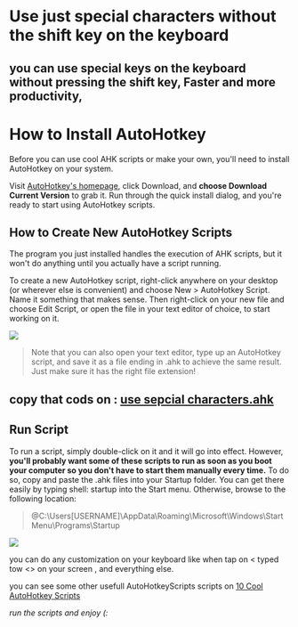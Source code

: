 # Use just special characters without the shift key on the keyboard


## you can use special keys on the keyboard without pressing the shift key, Faster and more productivity,
# How to Install AutoHotkey

Before you can use cool AHK scripts or make your own, you'll need to install AutoHotkey on your system.

Visit [AutoHotkey's homepage](https://www.autohotkey.com/), click Download, and **choose Download Current Version** to grab it. Run through the quick install dialog, and you're ready to start using AutoHotkey scripts.

## How to Create New AutoHotkey Scripts

The program you just installed handles the execution of AHK scripts, but it won't do anything until you actually have a script running.

To create a new AutoHotkey script, right-click anywhere on your desktop (or wherever else is convenient) and choose New > AutoHotkey Script. Name it something that makes sense. Then right-click on your new file and choose Edit Script, or open the file in your text editor of choice, to start working on it.



![](https://static1.makeuseofimages.com/wordpress/wp-content/uploads/2021/01/New-AutoHotkey-Script.png?q=50&fit=crop&w=1500&dpr=1.5)

>Note that you can also open your text editor, type up an AutoHotkey script, and save it as a file ending in .ahk to achieve the same result. Just make sure it has the right file extension!

## **copy that cods on : [use sepcial characters.ahk](https://github.com/Masoud2025/Use-just-special-characters-without-shift-key-on-keyboard/blob/main/use%20sepcial%20characters.ahk)**


## Run Script

To run a script, simply double-click on it and it will go into effect. However, **you'll probably want some of these scripts to run as soon as you boot your computer so you don't have to start them manually every time.**
To do so, copy and paste the .ahk files into your Startup folder. You can get there easily by typing shell: startup into the Start menu. Otherwise, browse to the following location:

>@C:\Users\[USERNAME]\AppData\Roaming\Microsoft\Windows\Start Menu\Programs\Startup

![](https://static1.makeuseofimages.com/wordpress/wp-content/uploads/2021/01/AutoHotkey-Script-Startup-Windows.png?q=50&fit=crop&w=1500&dpr=1.5)



you can do any customization on your keyboard  like when tap on < typed tow <> on your screen , 
and everything else.

you can see some other usefull AutoHotkeyScripts scripts on [10 Cool AutoHotkey Scripts ](https://www.makeuseof.com/tag/10-cool-autohotkey-scripts-make/)

_run the scripts and enjoy (:_
